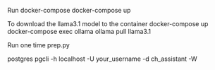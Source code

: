 Run docker-compose
docker-compose up

To download the llama3.1 model to the container
docker-compose up 
docker-compose exec ollama ollama pull llama3.1

Run one time
prep.py 

postgres
pgcli -h localhost -U your_username -d ch_assistant -W
